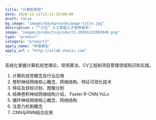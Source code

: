 ```yaml
---
title: "计算机视觉"
date: 2020-12-21T13:11:32+08:00
draft: false
bg_image: "images/backgrounds/page-title.jpg"
description : "“三位” 人工智能人才培养体系"
image: "images/products/product2-20201221092049.png"
type: "product"
category: "product2"
apply_name: "申请报名"
apply_url : "http://ailab.shaiic.com"
---
```


系统化掌握计算机视觉理论，常用算法、CV工程和项目管理领域知识和实践。

1. 计算机视觉概念及行业应用
2. 卷积神经网络核心概念、网络结构、特征可视化技术
3. 特征及目标识别、图像分割
4. 经典卷积神经网络结构介绍， Faster R-CNN,YoLo
5. 循环神经网络核心概念、网络结构
6. 注意力机制概念
7. CNN与RNN结合应用